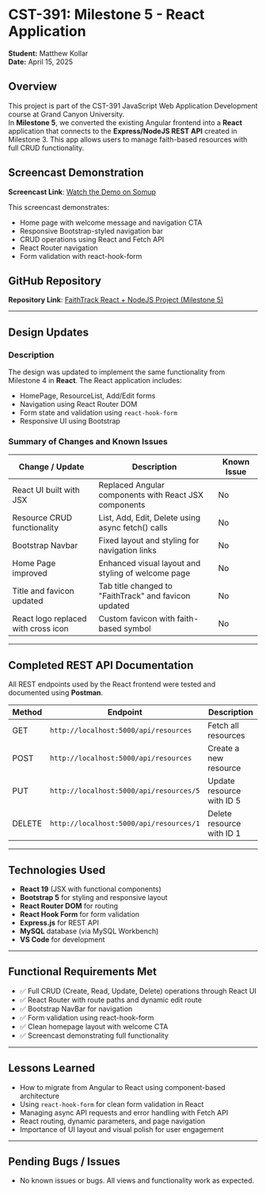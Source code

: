 # CST-391: Milestone 5 - React Application
**Student:** Matthew Kollar  
**Date:** April 15, 2025  

## Overview

This project is part of the CST-391 JavaScript Web Application Development course at Grand Canyon University.  
In **Milestone 5**, we converted the existing Angular frontend into a **React** application that connects to the **Express/NodeJS REST API** created in Milestone 3. This app allows users to manage faith-based resources with full CRUD functionality.

## Screencast Demonstration

**Screencast Link**: [Watch the Demo on Somup](http://somup.com/cTfoFjszSF)

This screencast demonstrates:
- Home page with welcome message and navigation CTA
- Responsive Bootstrap-styled navigation bar
- CRUD operations using React and Fetch API
- React Router navigation
- Form validation with react-hook-form

## GitHub Repository

**Repository Link**: [FaithTrack React + NodeJS Project (Milestone 5)](https://github.com/matthewkollar/CST-391-Milestone-5-React-Front-End)

---

## Design Updates

### Description

The design was updated to implement the same functionality from Milestone 4 in **React**. The React application includes:
- HomePage, ResourceList, Add/Edit forms
- Navigation using React Router DOM
- Form state and validation using `react-hook-form`
- Responsive UI using Bootstrap

### Summary of Changes and Known Issues

| Change / Update                        | Description                                                  | Known Issue |
|----------------------------------------|--------------------------------------------------------------|-------------|
| React UI built with JSX                | Replaced Angular components with React JSX components        | No          |
| Resource CRUD functionality            | List, Add, Edit, Delete using async fetch() calls            | No          |
| Bootstrap Navbar                       | Fixed layout and styling for navigation links                | No          |
| Home Page improved                     | Enhanced visual layout and styling of welcome page           | No          |
| Title and favicon updated              | Tab title changed to "FaithTrack" and favicon updated        | No          |
| React logo replaced with cross icon    | Custom favicon with faith-based symbol                       | No          |

---

## Completed REST API Documentation

All REST endpoints used by the React frontend were tested and documented using **Postman**.

| Method | Endpoint                             | Description              |
|--------|--------------------------------------|--------------------------|
| GET    | `http://localhost:5000/api/resources`     | Fetch all resources      |
| POST   | `http://localhost:5000/api/resources`     | Create a new resource    |
| PUT    | `http://localhost:5000/api/resources/5`   | Update resource with ID 5 |
| DELETE | `http://localhost:5000/api/resources/1`   | Delete resource with ID 1 |

---

## Technologies Used

- **React 19** (JSX with functional components)
- **Bootstrap 5** for styling and responsive layout
- **React Router DOM** for routing
- **React Hook Form** for form validation
- **Express.js** for REST API
- **MySQL** database (via MySQL Workbench)
- **VS Code** for development

---

## Functional Requirements Met

- ✅ Full CRUD (Create, Read, Update, Delete) operations through React UI
- ✅ React Router with route paths and dynamic edit route
- ✅ Bootstrap NavBar for navigation
- ✅ Form validation using react-hook-form
- ✅ Clean homepage layout with welcome CTA
- ✅ Screencast demonstrating full functionality

---

## Lessons Learned

- How to migrate from Angular to React using component-based architecture
- Using `react-hook-form` for clean form validation in React
- Managing async API requests and error handling with Fetch API
- React routing, dynamic parameters, and page navigation
- Importance of UI layout and visual polish for user engagement

---

## Pending Bugs / Issues

- No known issues or bugs. All views and functionality work as expected.
